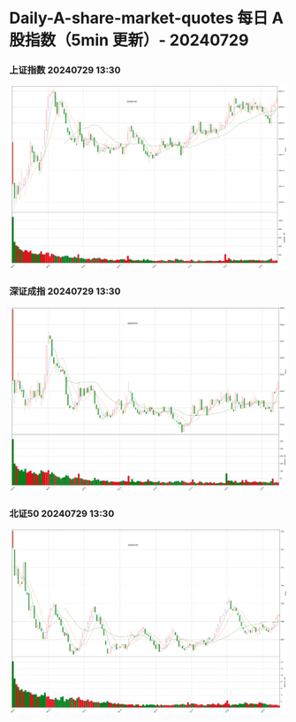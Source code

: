 
# Daily-A-share-market-quotes 每日 A 股指数（5min 更新）- 20240729

### 上证指数 20240729 13:30
![](./fig/2024/7/20240729-sh000001.png)

### 深证成指 20240729 13:30
![](./fig/2024/7/20240729-sz399001.png)

### 北证50 20240729 13:30
![](./fig/2024/7/20240729-bj899050.png)
